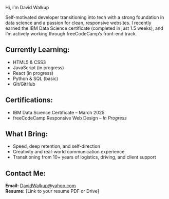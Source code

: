  Hi, I’m David Walkup

Self-motivated developer transitioning into tech with a strong foundation in data science and a passion for clean, responsive websites. I recently earned the IBM Data Science certificate (completed in just 1.5 weeks), and I’m actively working through freeCodeCamp’s front-end track.

## Currently Learning:
- HTML5 & CSS3
- JavaScript (in progress)
- React (in progress)
- Python & SQL (basic)
- Git/GitHub

## Certifications:
- IBM Data Science Certificate – March 2025
- freeCodeCamp Responsive Web Design – *In Progress*

## What I Bring:
- Speed, deep retention, and self-direction
- Creativity and real-world communication experience
- Transitioning from 10+ years of logistics, driving, and client support

## Contact Me:
**Email:** [DavidWalkup@yahoo.com](mailto:DavidWalkup@yahoo.com)  
**Resume:** [Link to your resume PDF or Drive] 
